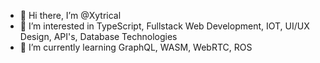 - 👋 Hi there, I’m @Xytrical
- 👀 I’m interested in TypeScript, Fullstack Web Development, IOT, UI/UX Design, API's, Database Technologies
- 🌱 I’m currently learning GraphQL, WASM, WebRTC, ROS
